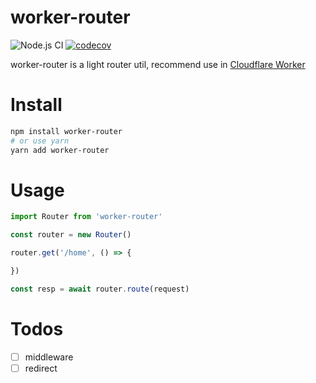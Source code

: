 # worker-router
![Node.js CI](https://github.com/meowuu/worker-router/workflows/Node.js%20CI/badge.svg?branch=master)
[![codecov](https://codecov.io/gh/meowuu/worker-router/branch/master/graph/badge.svg)](https://codecov.io/gh/meowuu/worker-router)

worker-router is a light router util, recommend use in [Cloudflare Worker](https://workers.cloudflare.com/)

# Install

``` bash
npm install worker-router
# or use yarn
yarn add worker-router
```

# Usage

``` javascript
import Router from 'worker-router'

const router = new Router()

router.get('/home', () => {

})

const resp = await router.route(request)
```

# Todos
- [ ] middleware
- [ ] redirect